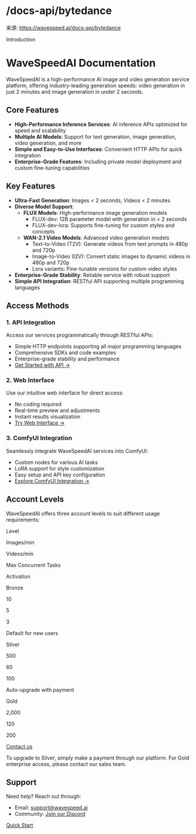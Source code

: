 # /docs-api/bytedance

来源: https://wavespeed.ai/docs-api/bytedance

Introduction

# WaveSpeedAI Documentation

WaveSpeedAI is a high-performance AI image and video generation service platform, offering industry-leading generation speeds: video generation in just 2 minutes and image generation in under 2 seconds.

## Core Features[](#core-features)

*   **High-Performance Inference Services**: AI inference APIs optimized for speed and scalability
*   **Multiple AI Models**: Support for text generation, image generation, video generation, and more
*   **Simple and Easy-to-Use Interfaces**: Convenient HTTP APIs for quick integration
*   **Enterprise-Grade Features**: Including private model deployment and custom fine-tuning capabilities

## Key Features[](#key-features)

*   **Ultra-Fast Generation**: Images < 2 seconds, Videos < 2 minutes
*   **Diverse Model Support**:
    *   **FLUX Models**: High-performance image generation models
        *   FLUX-dev: 12B parameter model with generation in < 2 seconds
        *   FLUX-dev-lora: Supports fine-tuning for custom styles and concepts
    *   **WAN-2.1 Video Models**: Advanced video generation models
        *   Text-to-Video (T2V): Generate videos from text prompts in 480p and 720p
        *   Image-to-Video (I2V): Convert static images to dynamic videos in 480p and 720p
        *   Lora variants: Fine-tunable versions for custom video styles
*   **Enterprise-Grade Stability**: Reliable service with robust support
*   **Simple API Integration**: RESTful API supporting multiple programming languages

## Access Methods[](#access-methods)

### 1\. API Integration[](#1-api-integration)

Access our services programmatically through RESTful APIs:

*   Simple HTTP endpoints supporting all major programming languages
*   Comprehensive SDKs and code examples
*   Enterprise-grade stability and performance
*   [Get Started with API →](/docs/docs-quick-start#api-integration)

### 2\. Web Interface[](#2-web-interface)

Use our intuitive web interface for direct access:

*   No coding required
*   Real-time preview and adjustments
*   Instant results visualization
*   [Try Web Interface →](/docs/docs-quick-start#web-interface)

### 3\. ComfyUI Integration[](#3-comfyui-integration)

Seamlessly integrate WaveSpeedAI services into ComfyUI:

*   Custom nodes for various AI tasks
*   LoRA support for style customization
*   Easy setup and API key configuration
*   [Explore ComfyUI Integration →](/docs/docs-comfyui)

## Account Levels[](#account-levels)

WaveSpeedAI offers three account levels to suit different usage requirements:

Level

Images/min

Videos/min

Max Concurrent Tasks

Activation

Bronze

10

5

3

Default for new users

Silver

500

60

100

Auto-upgrade with payment

Gold

2,000

120

200

[Contact us](mailto:support@wavespeed.ai)

To upgrade to Silver, simply make a payment through our platform. For Gold enterprise access, please contact our sales team.

## Support[](#support)

Need help? Reach out through:

*   Email: [support@wavespeed.ai](mailto:support@wavespeed.ai)
*   Community: [Join our Discord](https://discord.gg/yH8a3J4Vcd)

[Quick Start](/docs/docs-quick-start "Quick Start")